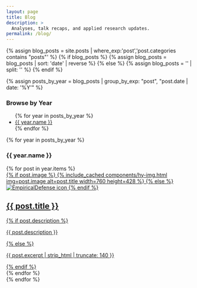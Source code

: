 ```yaml
---
layout: page
title: Blog
description: >
  Analyses, talk recaps, and applied research updates.
permalink: /blog/
---
```



{% assign blog_posts = site.posts | where_exp:'post','post.categories contains "posts"' %}
{% if blog_posts %}
  {% assign blog_posts = blog_posts | sort: 'date' | reverse %}
{% else %}
  {% assign blog_posts = '' | split: '' %}
{% endif %}

{% assign posts_by_year = blog_posts | group_by_exp: "post", "post.date | date: '%Y'" %}

<nav class="blog-archive-toc" aria-label="Blog archive">
  <h3 class="blog-archive-toc__heading">Browse by Year</h3>
  <ul>
    {% for year in posts_by_year %}
      <li><a href="#year-{{ year.name }}">{{ year.name }}</a></li>
    {% endfor %}
  </ul>
</nav>

{% for year in posts_by_year %}
### <span id="year-{{ year.name }}">{{ year.name }}</span>
<section class="blog-gallery">
  {% for post in year.items %}
  <article class="blog-card">
    <a class="blog-card__link" href="{{ post.url | relative_url }}">
      <div class="blog-card__image">
        {% if post.image %}
          {% include_cached components/hy-img.html img=post.image alt=post.title width=760 height=428 %}
        {% else %}
          <img src="{{ '/assets/img/logos/brand.png' | relative_url }}" alt="EmpiricalDefense icon" loading="lazy">
        {% endif %}
      </div>
      <div class="blog-card__body">
        <h2 class="blog-card__title">{{ post.title }}</h2>
        {% if post.description %}
          <p class="blog-card__excerpt">{{ post.description }}</p>
        {% else %}
          <p class="blog-card__excerpt">{{ post.excerpt | strip_html | truncate: 140 }}</p>
        {% endif %}
      </div>
    </a>
  </article>
  {% endfor %}
</section>
{% endfor %}
